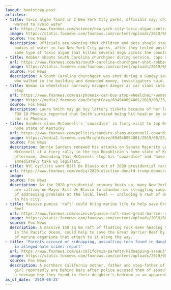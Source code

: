 ```yaml
---
layout: bootstrap-post
articles:
- title: Toxic algae found in 2 New York City parks, officials say; children and pets
    warned to avoid water
  url: https://www.foxnews.com/science/new-york-city-toxic-algae-central-park-water
  image: https://static.foxnews.com/foxnews.com/content/uploads/2019/08/Turtle-Pond-Central-Park.jpg
  source: Fox News
  description: Officials are warning that children and pets should stay away from
    bodies of water in two New York City parks, after they tested positive for the
    same type of toxic algae that killed several dogs across the country this summer.
- title: Robber shoots South Carolina churchgoer during service, cops say
  url: https://www.foxnews.com/us/south-carolina-churchgoer-shot-robber-service
  image: https://static.foxnews.com/foxnews.com/content/uploads/2019/08/church.jpg
  source: Fox News
  description: A South Carolina churchgoer was shot during a Sunday service by a man
    who walked in the building and demanded money, investigators said.
- title: Woman in wheelchair narrowly escapes danger as car slams into Phoenix bus
    stop
  url: https://www.foxnews.com/us/phoenix-car-bus-stop-wheelchair-woman
  image: https://media2.foxnews.com/BrightCove/694940094001/2019/08/25/694940094001_6076986806001_6076987904001-vs.jpg
  source: Fox News
  description: Laura Smith may go buy lottery tickets because of her luck last week.
    FOX 10 Phoenix reported that Smith survived being hit head-on by an out-of-control
    car in Phoenix.
- title: Sanders slams McConnell's 'cowardice' in fiery visit to top Republican's
    home state of Kentucky
  url: https://www.foxnews.com/politics/sanders-slams-mcconnell-cowardice-as-ky-governor-laments-arrival-of-crazy-socialist
  image: https://media2.foxnews.com/BrightCove/694940094001/2019/08/25/694940094001_6077011568001_6077004955001-vs.jpg
  source: Fox News
  description: Bernie Sanders renewed his attacks on Senate Majority Leader Mitch
    McConnell at a fiery rally in the top Republican's home state of Kentucky on Sunday
    afternoon, demanding that McConnell stop his "cowardice" and "have the guts" to
    immediately take up legislat…
- title: NYC cyclists want Bill De Blasio out of 2020 presidential race immediately
  url: https://www.foxnews.com/media/2020-election-donald-trump-democrats
  image: 
  source: Fox News
  description: As the 2020 presidential primary heats up, many New York City cyclists
    are calling on Mayor Bill de Blasio to abandon his struggling campaign in favor
    of addressing problems at the local level -- including a rash of deaths on bikes
    in his city.
- title: Massive pumice 'raft' could bring marine life to help save Great Barrier
    Reef
  url: https://www.foxnews.com/science/pumice-raft-save-great-barrier-reef
  image: https://static.foxnews.com/foxnews.com/content/uploads/2019/08/Pumice-Raft-Nasa-Image-1.jpg
  source: Fox News
  description: A massive 150 sq km raft of floating rock seen heading towards Australia
    in the Pacific Ocean, could help to save the Great Barrier Reef by restoring millions
    of marine organisms that attach to it along the way.
- title: 'Parents accused of kidnapping, assaulting teen found in daughter''s bedroom,
    in alleged hate crime: report'
  url: https://www.foxnews.com/us/california-parents-kidnapping-assaulting-teen-daughters-bedroom-apparent-hate-crime
  image: https://static.foxnews.com/foxnews.com/content/uploads/2019/08/suarez-amaya-arguello.jpg
  source: Fox News
  description: A northern California mother, father and step-father of a 15-year-old
    girl reportedly are behind bars after police accused them of assaulting and kidnapping
    a teenage boy they found in their daughter's bedroom in an apparent hate crime.
as_of_date: '2019-08-25'
---
```


